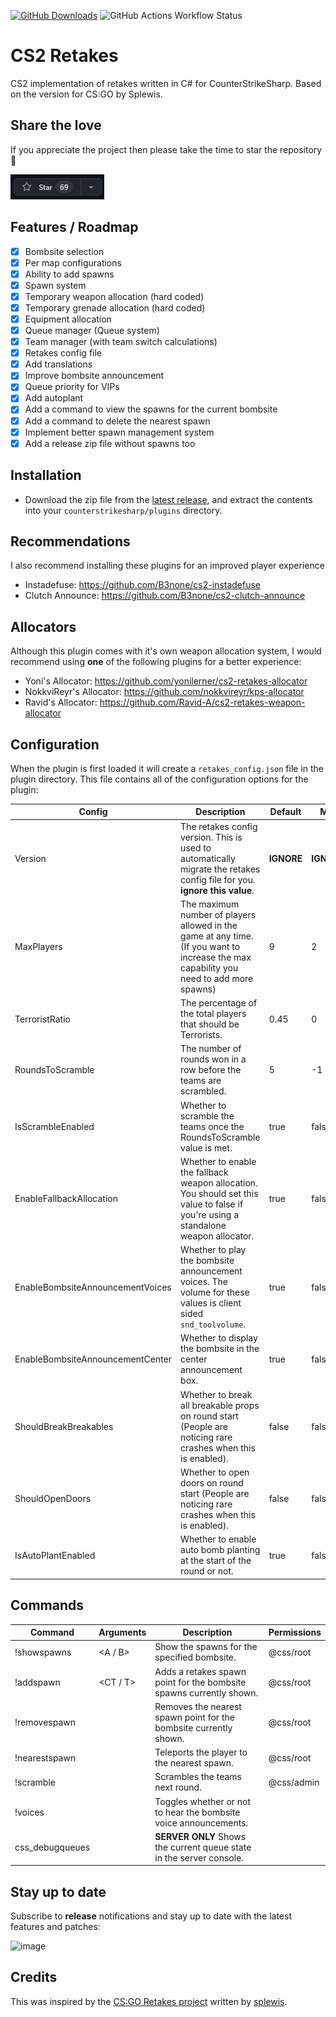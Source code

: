 [![GitHub Downloads](https://img.shields.io/github/downloads/b3none/cs2-retakes/total.svg?style=flat-square&label=Downloads)](https://github.com/b3none/cs2-retakes/releases/latest)
![GitHub Actions Workflow Status](https://img.shields.io/github/actions/workflow/status/b3none/cs2-retakes/build.yml?branch=master&style=flat-square&label=Latest%20Build)

# CS2 Retakes
CS2 implementation of retakes written in C# for CounterStrikeSharp. Based on the version for CS:GO by Splewis.

## Share the love
If you appreciate the project then please take the time to star the repository 🙏

![Star us](https://github.com/b3none/gdprconsent/raw/development/.github/README_ASSETS/star_us.png)

## Features / Roadmap
- [x] Bombsite selection
- [x] Per map configurations
- [x] Ability to add spawns
- [x] Spawn system
- [x] Temporary weapon allocation (hard coded)
- [x] Temporary grenade allocation (hard coded)
- [x] Equipment allocation
- [x] Queue manager (Queue system)
- [x] Team manager (with team switch calculations)
- [x] Retakes config file
- [x] Add translations
- [x] Improve bombsite announcement
- [x] Queue priority for VIPs
- [x] Add autoplant
- [x] Add a command to view the spawns for the current bombsite
- [x] Add a command to delete the nearest spawn
- [x] Implement better spawn management system
- [x] Add a release zip file without spawns too

## Installation
- Download the zip file from the [latest release](https://github.com/B3none/cs2-retakes/releases), and extract the contents into your `counterstrikesharp/plugins` directory.

## Recommendations
I also recommend installing these plugins for an improved player experience
- Instadefuse: https://github.com/B3none/cs2-instadefuse
- Clutch Announce: https://github.com/B3none/cs2-clutch-announce

## Allocators
Although this plugin comes with it's own weapon allocation system, I would recommend using **one** of the following plugins for a better experience:
- Yoni's Allocator: https://github.com/yonilerner/cs2-retakes-allocator
- NokkviReyr's Allocator: https://github.com/nokkvireyr/kps-allocator
- Ravid's Allocator: https://github.com/Ravid-A/cs2-retakes-weapon-allocator

## Configuration
When the plugin is first loaded it will create a `retakes_config.json` file in the plugin directory. This file contains all of the configuration options for the plugin:

| Config                           | Description                                                                                                                             | Default    | Min        | Max        |
|----------------------------------|-----------------------------------------------------------------------------------------------------------------------------------------|------------|------------|------------|
| Version                          | The retakes config version. This is used to automatically migrate the retakes config file for you. **ignore this value**.               | **IGNORE** | **IGNORE** | **IGNORE** |
| MaxPlayers                       | The maximum number of players allowed in the game at any time. (If you want to increase the max capability you need to add more spawns) | 9          | 2          | 10         |
| TerroristRatio                   | The percentage of the total players that should be Terrorists.                                                                          | 0.45       | 0          | 1          |
| RoundsToScramble                 | The number of rounds won in a row before the teams are scrambled.                                                                       | 5          | -1         | 99999      |
| IsScrambleEnabled                | Whether to scramble the teams once the RoundsToScramble value is met.                                                                   | true       | false      | true       |
| EnableFallbackAllocation         | Whether to enable the fallback weapon allocation. You should set this value to false if you're using a standalone weapon allocator.     | true       | false      | true       |
| EnableBombsiteAnnouncementVoices | Whether to play the bombsite announcement voices. The volume for these values is client sided `snd_toolvolume`.                         | true       | false      | true       |
| EnableBombsiteAnnouncementCenter | Whether to display the bombsite in the center announcement box.                                                                         | true       | false      | true       |
| ShouldBreakBreakables            | Whether to break all breakable props on round start (People are noticing rare crashes when this is enabled).                            | false      | false      | true       |
| ShouldOpenDoors                  | Whether to open doors on round start (People are noticing rare crashes when this is enabled).                                           | false      | false      | true       |
| IsAutoPlantEnabled               | Whether to enable auto bomb planting at the start of the round or not.                                                                  | true       | false      | true       |

## Commands
| Command         | Arguments | Description                                                          | Permissions |
|-----------------|-----------|----------------------------------------------------------------------|-------------|
| !showspawns     | <A / B>   | Show the spawns for the specified bombsite.                          | @css/root   |
| !addspawn       | <CT / T>  | Adds a retakes spawn point for the bombsite spawns currently shown.  | @css/root   |
| !removespawn    |           | Removes the nearest spawn point for the bombsite currently shown.    | @css/root   |
| !nearestspawn   |           | Teleports the player to the nearest spawn.                           | @css/root   |
| !scramble       |           | Scrambles the teams next round.                                      | @css/admin  |
| !voices         |           | Toggles whether or not to hear the bombsite voice announcements.     |             |
| css_debugqueues |           | **SERVER ONLY** Shows the current queue state in the server console. |             |

## Stay up to date
Subscribe to **release** notifications and stay up to date with the latest features and patches:

![image](https://github.com/B3none/cs2-retakes/assets/24966460/e288a882-0f1f-4e8c-b67f-e4c066af34ea)

## Credits
This was inspired by the [CS:GO Retakes project](https://github.com/splewis/csgo-retakes) written by [splewis](https://github.com/splewis).
